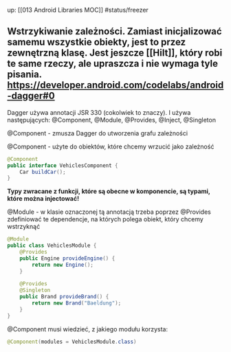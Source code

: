 up: [[013 Android Libraries MOC]]
#status/freezer 

Wstrzykiwanie zależności. 
Zamiast inicjalizować samemu wszystkie obiekty, jest to przez zewnętrzną klasę.
Jest jeszcze [[Hilt]], który robi te same rzeczy, ale upraszcza i nie wymaga tyle pisania.
https://developer.android.com/codelabs/android-dagger#0
---

Dagger używa annotacji JSR 330 (cokolwiek to znaczy). I używa następujących:
@Component, @Module, @Provides, @Inject, @Singleton

@Component - zmusza Dagger do utworzenia grafu zależności 

@Component - użyte do obiektów, które chcemy wrzucić jako zależność
```java
@Component
public interface VehiclesComponent {
	Car buildCar();
}
```

**Typy zwracane z funkcji, które są obecne w komponencie, są typami, które można injectować!**

@Module - w klasie oznaczonej tą annotacją trzeba poprzez @Provides zdefiniować te dependencje, na których polega obiekt, który chcemy wstrzyknąć

```java
@Module 
public class VehiclesModule { 
	@Provides 
	public Engine provideEngine() { 
		return new Engine(); 
	} 
	
	@Provides 
	@Singleton 
	public Brand provideBrand() { 
		return new Brand("Baeldung"); 
	} 
}
```

@Component musi wiedzieć, z jakiego modułu korzysta:
```java
@Component(modules = VehiclesModule.class)
```